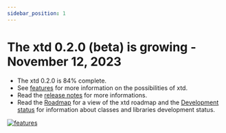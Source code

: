 ```yaml
---
sidebar_position: 1
---
```


# The xtd 0.2.0 (beta) is growing - November 12, 2023

* The xtd 0.2.0 is 84% complete.
* See [features](documentation/features.md) for more information on the possibilities of xtd.
* Read the [release notes](documentation/release_notes.md) for more informations.
* Read the [Roadmap](https://gammasoft71.github.io/xtd/docs/documentation/roadmap) for a view of the xtd roadmap and the [Development status](https://gammasoft71.github.io/xtd/docs/documentation/Development%20status) for information about classes and libraries development status.

[![features](/pictures/xtd_bento_dark.png)](https://github.com/gammasoft71/xtd/blob/master/docs/pictures/xtd_bento_dark.png)
